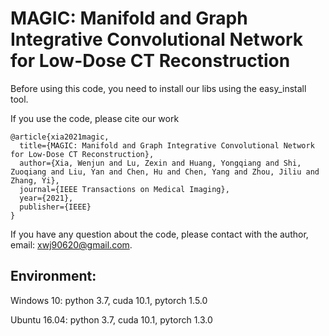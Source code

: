 # MAGIC: Manifold and Graph Integrative Convolutional Network for Low-Dose CT Reconstruction

Before using this code, you need to install our libs using the easy_install tool.

If you use the code, please cite our work
```
@article{xia2021magic,
  title={MAGIC: Manifold and Graph Integrative Convolutional Network for Low-Dose CT Reconstruction},
  author={Xia, Wenjun and Lu, Zexin and Huang, Yongqiang and Shi, Zuoqiang and Liu, Yan and Chen, Hu and Chen, Yang and Zhou, Jiliu and Zhang, Yi},
  journal={IEEE Transactions on Medical Imaging},
  year={2021},
  publisher={IEEE}
}
```

If you have any question about the code, please contact with the author, email: xwj90620@gmail.com.

## Environment:
Windows 10:
python 3.7, cuda 10.1, pytorch 1.5.0

Ubuntu 16.04:
python 3.7, cuda 10.1, pytorch 1.3.0

